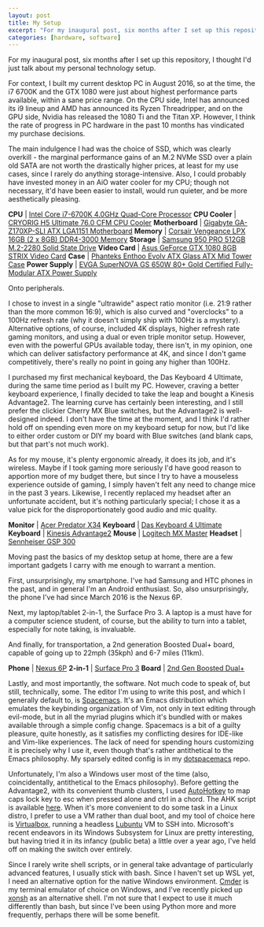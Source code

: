 ```yaml
---
layout: post
title: My Setup
excerpt: "For my inaugural post, six months after I set up this repository, I thought I'd just talk about my personal technology setup."
categories: [hardware, software]
---
```


For my inaugural post, six months after I set up this repository, I thought I'd
just talk about my personal technology setup.

For context, I built my current desktop PC in August 2016, so at the time, the
i7 6700K and the GTX 1080 were just about highest performance parts available,
within a sane price range. On the CPU side, Intel has announced its i9 lineup
and AMD has announced its Ryzen Threadripper, and on the GPU side, Nvidia has
released the 1080 Ti and the Titan XP. However, I think the rate of progress in
PC hardware in the past 10 months has vindicated my purchase decisions.

The main indulgence I had was the choice of SSD, which was clearly overkill -
the marginal performance gains of an M.2 NVMe SSD over a plain old SATA are not
worth the drastically higher prices, at least for my use cases, since I rarely
do anything storage-intensive. Also, I could probably have invested money in an
AiO water cooler for my CPU; though not necessary, it'd have been easier to
install, would run quieter, and be more aesthetically pleasing.

**CPU** | [Intel Core i7-6700K 4.0GHz Quad-Core Processor](http://pcpartpicker.com/product/tdmxFT/intel-cpu-bx80662i76700k)
**CPU Cooler** | [CRYORIG H5 Ultimate 76.0 CFM CPU Cooler](http://pcpartpicker.com/product/Ztp323/cryorig-cpu-cooler-h5ultimate)
**Motherboard** | [Gigabyte GA-Z170XP-SLI ATX LGA1151 Motherboard](http://pcpartpicker.com/product/8q38TW/gigabyte-motherboard-gaz170xpsli)
**Memory** | [Corsair Vengeance LPX 16GB (2 x 8GB) DDR4-3000 Memory](http://pcpartpicker.com/product/MYH48d/corsair-memory-cmk16gx4m2b3000c15)
**Storage** | [Samsung 950 PRO 512GB M.2-2280 Solid State Drive](http://pcpartpicker.com/product/3F8H99/samsung-internal-hard-drive-mzv5p512bw)
**Video Card** | [Asus GeForce GTX 1080 8GB STRIX Video Card](http://pcpartpicker.com/product/6shj4D/asus-geforce-gtx-1080-8gb-video-card-rog-strix-gtx1080-8g-gaming)
**Case** | [Phanteks Enthoo Evolv ATX Glass ATX Mid Tower Case](http://pcpartpicker.com/product/LhkwrH/phanteks-case-phes515etgag)
**Power Supply** | [EVGA SuperNOVA GS 650W 80+ Gold Certified Fully-Modular ATX Power Supply](http://pcpartpicker.com/product/h3FXsY/evga-power-supply-220gs0650v1)

Onto peripherals.

I chose to invest in a single "ultrawide" aspect ratio monitor
(i.e. 21:9 rather than the more common 16:9), which is also curved and
"overclocks" to a 100Hz refresh rate (why it doesn't simply ship with 100Hz is a
mystery). Alternative options, of course, included 4K displays, higher refresh
rate gaming monitors, and using a dual or even triple monitor setup. However,
even with the powerful GPUs available today, there isn't, in my opinion, one
which can deliver satisfactory performance at 4K, and since I don't game
competitively, there's really no point in going any higher than 100Hz.

I purchased my first mechanical keyboard, the Das Keyboard 4 Ultimate, during
the same time period as I built my PC. However, craving a better keyboard
experience, I finally decided to take the leap and bought a Kinesis Advantage2.
The learning curve has certainly been interesting, and I still prefer the
clickier Cherry MX Blue switches, but the Advantage2 is well-designed indeed.
I don't have the time at the moment, and I think I'd rather hold off on spending
even more on my keyboard setup for now, but I'd like to either order custom or
DIY my board with Blue switches (and blank caps, but that part's not much work).

As for my mouse, it's plenty ergonomic already, it does its job, and it's
wireless. Maybe if I took gaming more seriously I'd have good reason to
apportion more of my budget there, but since I try to have a mouseless
experience outside of gaming, I simply haven't felt any need to change mice in
the past 3 years. Likewise, I recently replaced my headset after an unfortunate
accident, but it's nothing particularly special; I chose it as a value pick for
the disproportionately good audio and mic quality.

**Monitor** | [Acer Predator X34](https://pcpartpicker.com/product/WDcMnQ/acer-monitor-umcx1aa002)
**Keyboard** | [Das Keyboard 4 Ultimate](http://www.daskeyboard.com/daskeyboard-4-ultimate/)
**Keyboard** | [Kinesis Advantage2](https://www.kinesis-ergo.com/shop/advantage2/)
**Mouse** | [Logitech MX Master](https://www.logitech.com/en-us/product/mx-master)
**Headset** | [Sennheiser GSP 300](https://en-us.sennheiser.com/gaming-headset-gsp-300)

Moving past the basics of my desktop setup at home, there are a few important
gadgets I carry with me enough to warrant a mention.

First, unsurprisingly, my smartphone. I've had Samsung and HTC phones in the
past, and in general I'm an Android enthusiast. So, also unsurprisingly, the
phone I've had since March 2016 is the Nexus 6P.

Next, my laptop/tablet 2-in-1, the Surface Pro 3. A laptop is a must have for a
computer science student, of course, but the ability to turn into a tablet,
especially for note taking, is invaluable.

And finally, for transportation, a 2nd generation Boosted Dual+ board, capable
of going up to 22mph (35kph) and 6-7 miles (11km).

**Phone** | [Nexus 6P](https://www.google.com/nexus/6p/)
**2-in-1** | [Surface Pro 3](https://www.microsoft.com/surface/en-us/devices/surface-pro-3)
**Board** | [2nd Gen Boosted Dual+](https://shop.boostedboards.com/products/board)

Lastly, and most importantly, the software. Not much code to speak of, but
still, technically, some. The editor I'm using to write this post, and which I
generally default to, is [Spacemacs](http://spacemacs.org). It's an Emacs
distribution which emulates the keybinding organization of Vim, not only in text
editing through evil-mode, but in all the myriad plugins which it's bundled with
or makes available through a simple config change. Spacemacs is a bit of a
guilty pleasure, quite honestly, as it satisfies my conflicting desires for
IDE-like and Vim-like experiences. The lack of need for spending hours
customizing it is precisely why I use it, even though that's rather antithetical
to the Emacs philosophy. My sparsely edited config is in
my [dotspacemacs](https://github.com/rationalis/dotspacemacs) repo.

Unfortunately, I'm also a Windows user most of the time (also, coincidentally,
antithetical to the Emacs philosophy). Before getting the Advantage2, with its
convenient thumb clusters, I used [AutoHotkey](http://autohotkey.com) to map
caps lock key to esc when pressed alone and ctrl in a chord. The AHK script is
available [here](https://gist.github.com/sedm0784/4443120). When it's more
convenient to do some task in a Linux distro, I prefer to use a VM rather than
dual boot, and my tool of choice here is [Virtualbox](http://virtualbox.org),
running a headless [Lubuntu](http://lubuntu.net) VM to SSH into. Microsoft's
recent endeavors in its Windows Subsystem for Linux are pretty interesting, but
having tried it in its infancy (public beta) a little over a year ago, I've held
off on making the switch over entirely.

Since I rarely write shell scripts, or in general take advantage of particularly
advanced features, I usually stick with bash. Since I haven't set up WSL yet, I
need an alternative option for the native Windows
environment. [Cmder](http://cmder.net) is my terminal emulator of choice on
Windows, and I've recently picked up [xonsh](http://xon.sh) as an alternative
shell. I'm not sure that I expect to use it much differently than bash, but
since I've been using Python more and more frequently, perhaps there will be
some benefit.

